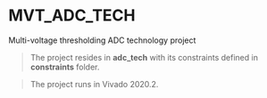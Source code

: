# MVT_ADC_TECH
Multi-voltage thresholding ADC technology project 

> The project resides in **adc_tech** with its constraints defined in **constraints** folder.

> The project runs in Vivado 2020.2.
